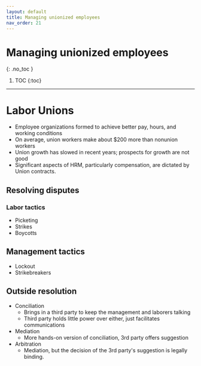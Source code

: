 ```yaml
---
layout: default
title: Managing unionized employees
nav_order: 21
---
```


# Managing unionized employees
{: .no_toc }

1. TOC
{:toc}

---

# Labor Unions

- Employee organizations formed to achieve better pay, hours, and working conditions
- On average, union workers make about $200 more than nonunion workers
- Union growth has slowed in recent years; prospects for growth are not good
- Significant aspects of HRM, particularly compensation, are dictated by Union contracts.

## Resolving disputes

### Labor tactics

- Picketing
- Strikes
- Boycotts

## Management tactics

- Lockout
- Strikebreakers

## Outside resolution

- Conciliation
  - Brings in a third party to keep the management and laborers talking
  - Third party holds little power over either, just facilitates communications
- Mediation
  - More hands-on version of conciliation, 3rd party offers suggestion
- Arbitration
  - Mediation, but the decision of the 3rd party's suggestion is legally binding.